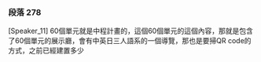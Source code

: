 ### 段落 278

[Speaker_11] 60個單元就是中程計畫的，這個60個單元的這個內容，那就是包含了60個單元的展示廳，會有中英日三人語系的一個導覽，那也是要掃QR code的方式，之前已經建置多少